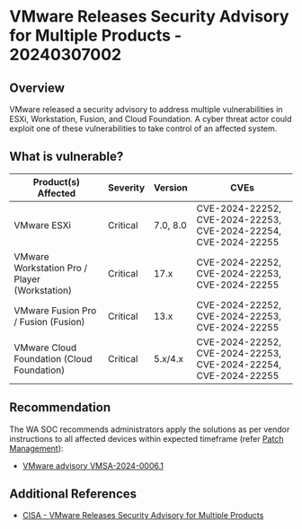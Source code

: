 # VMware Releases Security Advisory for Multiple Products - 20240307002

  

## Overview

  
VMware released a security advisory to address multiple vulnerabilities in ESXi, Workstation, Fusion, and Cloud Foundation. A cyber threat actor could exploit one of these vulnerabilities to take control of an affected system.

  

## What is vulnerable?

  
|  Product(s) Affected| Severity  | Version| CVEs |
| -- | -- | -- | -- |
| VMware ESXi |Critical  | 7.0, 8.0  |CVE-2024-22252, CVE-2024-22253, CVE-2024-22254, CVE-2024-22255  |
| VMware Workstation Pro / Player (Workstation) | Critical| 17.x |CVE-2024-22252, CVE-2024-22253, CVE-2024-22255|
| VMware Fusion Pro / Fusion (Fusion) |Critical |13.x|  CVE-2024-22252, CVE-2024-22253, CVE-2024-22255|
| VMware Cloud Foundation (Cloud Foundation) |Critical |5.x/4.x| CVE-2024-22252, CVE-2024-22253, CVE-2024-22254, CVE-2024-22255|
  

## Recommendation

  
The WA SOC recommends administrators apply the solutions as per vendor instructions to all affected devices within expected timeframe (refer [Patch Management](../guidelines/patch-management.md)):

  

- [VMware advisory VMSA-2024-0006.1](https://www.vmware.com/security/advisories/VMSA-2024-0006.html)

  

## Additional References

  

- [CISA - VMware Releases Security Advisory for Multiple Products](https://www.cisa.gov/news-events/alerts/2024/03/06/vmware-releases-security-advisory-multiple-products)